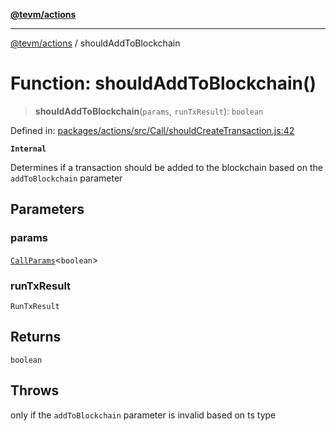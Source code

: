 [**@tevm/actions**](../README.md)

***

[@tevm/actions](../globals.md) / shouldAddToBlockchain

# Function: shouldAddToBlockchain()

> **shouldAddToBlockchain**(`params`, `runTxResult`): `boolean`

Defined in: [packages/actions/src/Call/shouldCreateTransaction.js:42](https://github.com/evmts/tevm-monorepo/blob/main/packages/actions/src/Call/shouldCreateTransaction.js#L42)

**`Internal`**

Determines if a transaction should be added to the blockchain based on the `addToBlockchain` parameter

## Parameters

### params

[`CallParams`](../type-aliases/CallParams.md)\<`boolean`\>

### runTxResult

`RunTxResult`

## Returns

`boolean`

## Throws

only if the `addToBlockchain` parameter is invalid based on ts type
